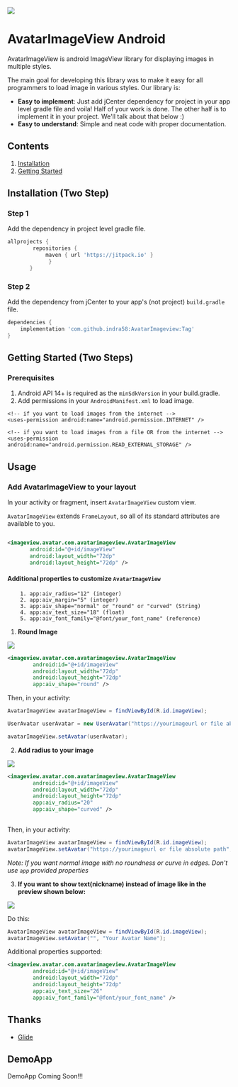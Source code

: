 [![](https://jitpack.io/v/indra58/AvatarImageView.svg)](https://jitpack.io/#indra58/AvatarImageView)

# AvatarImageView Android

AvatarImageView is android ImageView library for displaying images in multiple styles.

The main goal for developing this library was to make it easy for all programmers to load image in various styles.
Our library is:

- **Easy to implement**: Just add jCenter dependency for project in your app level gradle file and voila! Half of your work is done. The other half is to implement it in your project. We'll talk about that below :)
- **Easy to understand**: Simple and neat code with proper documentation.

## Contents

1. [Installation](#installation-two-step)
1. [Getting Started](#getting-started-two-steps)

## Installation (Two Step)

### Step 1

Add the dependency in project level gradle file.

```groovy
allprojects {
		repositories {
			maven { url 'https://jitpack.io' }
		     }
	   }
```

### Step 2

Add the dependency from jCenter to your app's (not project) `build.gradle` file.

```groovy
dependencies {
    implementation 'com.github.indra58:AvatarImageview:Tag'
}
```

## Getting Started (Two Steps)

### Prerequisites

1. Android API 14+ is required as the `minSdkVersion` in your build.gradle.
2. Add permissions in your `AndroidManifest.xml` to load image.

```manifest
<!-- if you want to load images from the internet -->
<uses-permission android:name="android.permission.INTERNET" /> 

<!-- if you want to load images from a file OR from the internet -->
<uses-permission android:name="android.permission.READ_EXTERNAL_STORAGE" />
```

## Usage

### Add AvatarImageView to your layout

In your activity or fragment, insert `AvatarImageView` custom view.

`AvatarImageView` extends `FrameLayout`, so all of its standard attributes are available to you.

```xml

<imageview.avatar.com.avatarimageview.AvatarImageView
       android:id="@+id/imageView"
       android:layout_width="72dp"
       android:layout_height="72dp" />

```

#### Additional properties to customize `AvatarImageView`

```text
    1. app:aiv_radius="12" (integer)
    2. app:aiv_margin="5" (integer)
    3. app:aiv_shape="normal" or "round" or "curved" (String)
    4. app:aiv_text_size="18" (float)
    5. app:aiv_font_family="@font/your_font_name" (reference)
```

1. **Round Image**

![](https://image.ibb.co/goWDTK/round.png)

```xml
<imageview.avatar.com.avatarimageview.AvatarImageView
        android:id="@+id/imageView"
        android:layout_width="72dp"
        android:layout_height="72dp"
        app:aiv_shape="round" />
```


Then, in your activity:
```java
AvatarImageView avatarImageView = findViewById(R.id.imageView);

UserAvatar userAvatar = new UserAvatar("https://yourimageurl or file absolute path or file itself", "Avatar Name");

avatarImageView.setAvatar(userAvatar);
```

2. **Add radius to your image**

![](https://image.ibb.co/eAkJvz/curve.png)

```xml
<imageview.avatar.com.avatarimageview.AvatarImageView
        android:id="@+id/imageView"
        android:layout_width="72dp"
        android:layout_height="72dp"
        app:aiv_radius="20"
        app:aiv_shape="curved" />
        
```

Then, in your activity:
```java
AvatarImageView avatarImageView = findViewById(R.id.imageView);
avatarImageView.setAvatar("https://yourimageurl or file absolute path", "Avatar Name");
```

*Note: If you want normal image with no roundness or curve in edges. Don't use `app` provided properties*

3. **If you want to show text(nickname) instead of image like in the preview shown below:**

![](https://image.ibb.co/iT242e/textimage.png)

Do this:
```java
AvatarImageView avatarImageView = findViewById(R.id.imageView);
avatarImageView.setAvatar("", "Your Avatar Name");
```

Additional properties supported:
```xml
<imageview.avatar.com.avatarimageview.AvatarImageView
        android:id="@+id/imageView"
        android:layout_width="72dp"
        android:layout_height="72dp"
        app:aiv_text_size="26"
        app:aiv_font_family="@font/your_font_name" />
```


## Thanks

- [Glide](https://github.com/bumptech/glide)

## DemoApp
DemoApp Coming Soon!!!

